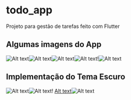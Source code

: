 # todo_app

Projeto para gestão de tarefas feito com Flutter

## Algumas imagens do App

![Alt text](image.png)![Alt text](image-1.png)![Alt text](image-2.png)![Alt text](image-3.png)!![Alt text](image-9.png)
## Implementação do Tema Escuro

![Alt text](image-5.png)![Alt text](image-6.png)!
[Alt text](image-7.png)![Alt text](image-8.png)